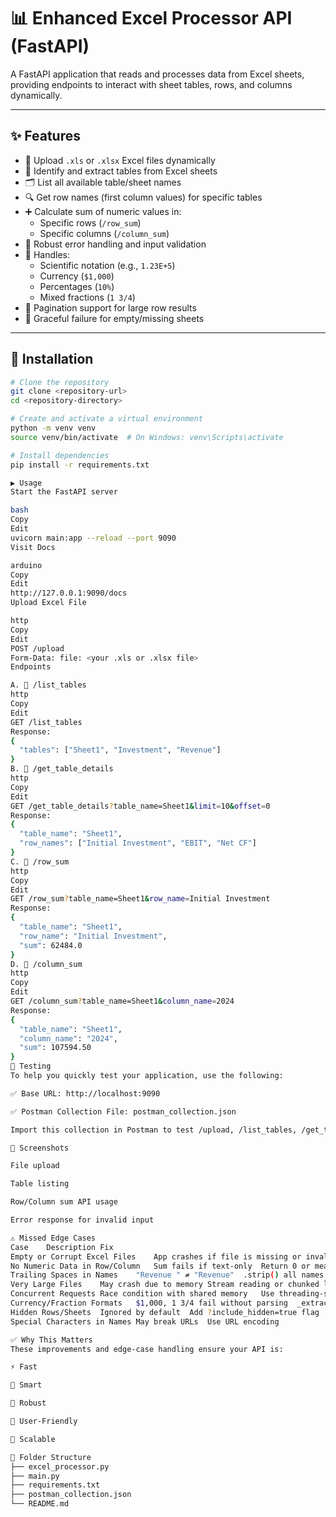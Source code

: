 # 📊 Enhanced Excel Processor API (FastAPI)

A FastAPI application that reads and processes data from Excel sheets, providing endpoints to interact with sheet tables, rows, and columns dynamically.

---

## ✨ Features

- 📂 Upload `.xls` or `.xlsx` Excel files dynamically
- 🧾 Identify and extract tables from Excel sheets
- 🗂️ List all available table/sheet names
- 🔍 Get row names (first column values) for specific tables
- ➕ Calculate sum of numeric values in:
  - Specific rows (`/row_sum`)
  - Specific columns (`/column_sum`)
- 🧼 Robust error handling and input validation
- 🧠 Handles:
  - Scientific notation (e.g., `1.23E+5`)
  - Currency (`$1,000`)
  - Percentages (`10%`)
  - Mixed fractions (`1 3/4`)
- 📜 Pagination support for large row results
- 🚫 Graceful failure for empty/missing sheets

---

## 🚀 Installation

```bash
# Clone the repository
git clone <repository-url>
cd <repository-directory>

# Create and activate a virtual environment
python -m venv venv
source venv/bin/activate  # On Windows: venv\Scripts\activate

# Install dependencies
pip install -r requirements.txt

▶️ Usage
Start the FastAPI server

bash
Copy
Edit
uvicorn main:app --reload --port 9090
Visit Docs

arduino
Copy
Edit
http://127.0.0.1:9090/docs
Upload Excel File

http
Copy
Edit
POST /upload
Form-Data: file: <your .xls or .xlsx file>
Endpoints

A. 🔗 /list_tables
http
Copy
Edit
GET /list_tables
Response:
{
  "tables": ["Sheet1", "Investment", "Revenue"]
}
B. 🔗 /get_table_details
http
Copy
Edit
GET /get_table_details?table_name=Sheet1&limit=10&offset=0
Response:
{
  "table_name": "Sheet1",
  "row_names": ["Initial Investment", "EBIT", "Net CF"]
}
C. 🔗 /row_sum
http
Copy
Edit
GET /row_sum?table_name=Sheet1&row_name=Initial Investment
Response:
{
  "table_name": "Sheet1",
  "row_name": "Initial Investment",
  "sum": 62484.0
}
D. 🔗 /column_sum
http
Copy
Edit
GET /column_sum?table_name=Sheet1&column_name=2024
Response:
{
  "table_name": "Sheet1",
  "column_name": "2024",
  "sum": 107594.50
}
🧪 Testing
To help you quickly test your application, use the following:

✅ Base URL: http://localhost:9090

✅ Postman Collection File: postman_collection.json

Import this collection in Postman to test /upload, /list_tables, /get_table_details, /row_sum, and /column_sum with ready-to-use requests.

📸 Screenshots 

File upload

Table listing

Row/Column sum API usage

Error response for invalid input

⚠️ Missed Edge Cases
Case	Description	Fix
Empty or Corrupt Excel Files	App crashes if file is missing or invalid	Validate file at upload
No Numeric Data in Row/Column	Sum fails if text-only	Return 0 or meaningful error
Trailing Spaces in Names	"Revenue " ≠ "Revenue"	.strip() all names
Very Large Files	May crash due to memory	Stream reading or chunked loading
Concurrent Requests	Race condition with shared memory	Use threading-safe storage or DB
Currency/Fraction Formats	$1,000, 1 3/4 fail without parsing	_extract_numeric() handles now
Hidden Rows/Sheets	Ignored by default	Add ?include_hidden=true flag
Special Characters in Names	May break URLs	Use URL encoding

✅ Why This Matters
These improvements and edge-case handling ensure your API is:

⚡ Fast

🧠 Smart

🧱 Robust

🤝 User-Friendly

🔁 Scalable

📌 Folder Structure
├── excel_processor.py     
├── main.py                
├── requirements.txt      
├── postman_collection.json 
└── README.md             